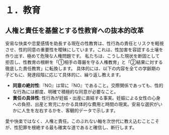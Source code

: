 # １．教育

## 人権と責任を基盤とする性教育への抜本的改革

安易な快楽や恋愛感情を助長する現在の性教育は、性行為の責任とリスクを軽視させ、性的同意の重要性を曖昧にしています。これは、性加害を容認する土壌を作り出す、極めて危険な人権問題です。 私たちは、こうした現状を断固として拒否し、性教育の根幹を「①相手の尊厳を守る人権教育」と「②結果に対する徹底した責任教育」に転換します。 具体的には、以下の内容を全ての学齢期の子どもに、発達段階に応じて具体的に、繰り返し教えます。

*   **同意の絶対性**:『NO』は常に『NO』であること。交際関係であっても、性的な行為には都度、明確で積極的な同意が必要なこと。
*   **責任の具体性**: 性行為が妊娠・出産に直結する事実。妊娠による女性の心身への負担、出産と育児にかかる具体的な費用と時間の現実。安易な選択がいかに人生を左右するかを、客観的データで示します。

愛や快楽ではなく、人権と責任。このぶれない軸を次世代に教え込むことこそが、性犯罪を根絶する最も確実な道であると確信し、断行します。